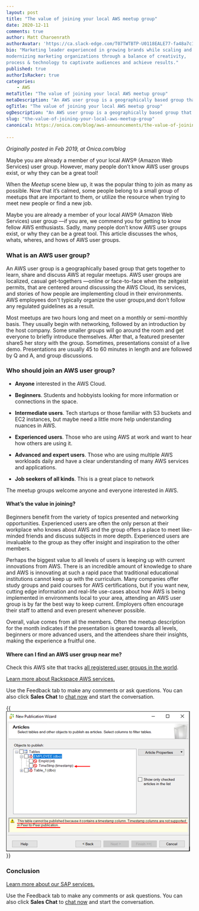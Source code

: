 ```yaml
---
layout: post
title: "The value of joining your local AWS meetup group"
date: 2020-12-11
comments: true
author: Matt Charoenrath 
authorAvatar: 'https://ca.slack-edge.com/T07TWTBTP-U0118EALE77-fa48a7c11b02-72'
bio: "Marketing leader experienced in growing brands while scaling and 
modernizing marketing organizations through a balance of creativity, 
process & technology to captivate audiences and achieve results."
published: true
authorIsRacker: true
categories:
    - AWS
metaTitle: "The value of joining your local AWS meetup group"
metaDescription: "An AWS user group is a geographically based group that gets together to learn, share and discuss AWS at regular meetups."
ogTitle: "The value of joining your local AWS meetup group"
ogDescription: "An AWS user group is a geographically based group that gets together to learn, share and discuss AWS at regular meetups."
slug: "the-value-of-joining-your-local-aws-meetup-group"
canonical: https://onica.com/blog/aws-announcements/the-value-of-joining-your-local-aws-meetup-group/

---
```


*Originally posted in Feb 2019, at Onica.com/blog*

Maybe you are already a member of your local AWS&reg; (Amazon Web Services) 
user group. However, many people don’t know AWS user groups exist, or why 
they can be a great tool!

<!--more-->

When the *Meetup* scene blew up, it was the popular thing to join as many 
as possible. Now that it’s calmed, some people belong to a small group of 
meetups that are important to them, or utilize the resource when trying 
to meet new people or find a new job.

Maybe you are already a member of your local AWS&reg; (Amazon Web Services) 
user group &mdash;if you are, we commend you for getting to know fellow AWS enthusiasts. Sadly, many people don’t know AWS user groups exist, or why they can be a great tool. This article discusses the whos, whats, wheres, and hows of AWS user groups.

### What is an AWS user group?  

An AWS user group is a geographically based group that gets together to learn, share and discuss AWS at regular meetups. AWS user groups are localized, casual get-togethers &mdash;online or face-to-face when the zeitgeist permits, that are centered around discussing the AWS Cloud, its services, and stories of how people are implementing cloud in their environments. AWS employees don't typically organize the user groups,and don’t follow any regulated guidelines as a result. 

Most meetups are two hours long and meet on a monthly or semi-monthly basis. They usually begin with networking, followed by an introduction by the host company. Some smaller groups will go around the room and get everyone to briefly introduce themselves. After that, a featured presenter shareS her story with the group. Sometimes, presentations consist of a live demo. Presentations are usually 45 to 60 minutes in length and are followed by Q and A, and group discussions.

### Who should join an AWS user group?

+ **Anyone** interested in the AWS Cloud.

+ **Beginners**. Students and hobbyists looking for more information or connections in the space.

+ **Intermediate users**. Tech startups or those familiar with S3 buckets and EC2 instances, but maybe need a little more help understanding nuances in AWS.

+ **Experienced users**. Those who are using AWS at work and want to hear how others are using it.

+ **Advanced and expert users**. Those who are using multiple AWS workloads daily and have a clear understanding of many AWS services and applications.

+ **Job seekers of all kinds**. This is a great place to network

The meetup groups welcome anyone and everyone   interested in AWS.  

#### What’s the value in joining?

Beginners benefit from the variety of topics presented and networking opportunities.  Experienced users are often the only person at their workplace who knows about AWS and the group offers a place to meet like-minded friends and discuss subjects in more depth. Experienced users are invaluable to the group as they offer insight and inspiration to the other members.  

Perhaps the biggest value to all levels of users is keeping up with current innovations from AWS. There is an incredible amount of knowledge to share and AWS is innovating at such a rapid pace that traditional educational institutions cannot keep up with the curriculum. Many companies offer study groups and paid courses for AWS certifications, but if you want new, cutting edge information and real-life use-cases about how AWS is being implemented in environments local to your area, attending an AWS user group is by far the best way to keep current. Employers often encourage their staff to attend and even present whenever possible.

Overall, value comes from all the members. Often the meetup description for the month indicates if the presentation is geared towards all levels, beginners or more advanced users, and the attendees share their insights, making the experience a fruitful one.

#### Where can I find an AWS user group near me?

Check this AWS site that tracks [all registered user groups in the world](https://aws.amazon.com/developer/community/usergroups/).

<a class="cta blue" id="cta" href="https://www.rackspace.com/cloud/aws">Learn more about Rackspace AWS services.</a>

Use the Feedback tab to make any comments or ask questions. You can also click
**Sales Chat** to [chat now](https://www.rackspace.com/) and start the conversation.








{{<img src="Picture1.png" title="" alt="">}}

### Conclusion

<a class="cta purple" id="cta" href="https://www.rackspace.com/sap">Learn more about our SAP services.</a>

Use the Feedback tab to make any comments or ask questions. You can also click
**Sales Chat** to [chat now](https://www.rackspace.com/) and start the conversation.
